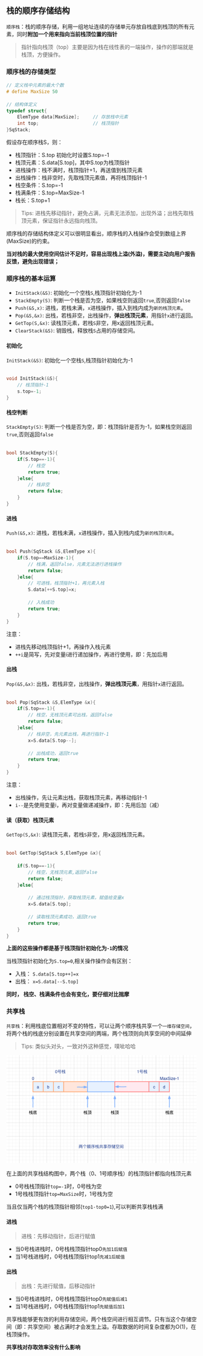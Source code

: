 
## 栈的顺序存储结构


`顺序栈`：栈的顺序存储，利用一组地址连续的存储单元存放自栈底到栈顶的所有元素，同时**附加一个用来指向当前栈顶位置的指针**

> 指针指向栈顶（top）主要是因为栈在线性表的一端操作，操作的那端就是栈顶，方便操作。


### 顺序栈的存储类型

```cpp
// 定义栈中元素的最大个数
# define MaxSize 50

// 结构体定义
typedef struct{
    ElemType data[MaxSize];     // 存放栈中元素
    int top;                    // 栈顶指针
}SqStack;

```

假设存在顺序栈S，则：

- 栈顶指针：S.top 初始化时设置S.top=-1
- 栈顶元素：S.data[S.top]，其中S.top为栈顶指针
- 进栈操作：栈不满时，栈顶指针+1，再送值到栈顶元素
- 出栈操作：栈非空时，先取栈顶元素值，再将栈顶指针-1
- 栈空条件：S.top=-1
- 栈满条件：S.top=MaxSize-1
- 栈长：S.top+1


> Tips: 进栈先移动指针，避免占满，元素无法添加，出现外溢；出栈先取栈顶元素，保证指针永远指向栈顶。



顺序栈的存储结构体定义可以很明显看出，顺序栈的入栈操作会受到数组上界(MaxSize)的约束。

**当对栈的最大使用空间估计不足时，容易出现栈上溢(外溢)，需要主动向用户报告反馈，避免出现错误；**



### 顺序栈的基本运算


- `InitStack(&S)`: 初始化一个空栈`S`,栈顶指针初始化为-1
- `StackEmpty(S)`: 判断一个栈是否为空，如果栈空则返回`true`,否则返回`false`
- `Push(&S,x)`: 进栈，若栈未满，`x`进栈操作，插入到栈内成为`新的栈顶元素`。
- `Pop(&S,&x)`: 出栈，若栈非空，出栈操作，**弹出栈顶元素**，用指针`x`进行返回。
- `GetTop(S,&x)`: 读栈顶元素，若栈`S`非空，用x返回栈顶元素。
- `ClearStack(&S)`: 销毁栈，释放栈`S`占用的存储空间。


#### 初始化


`InitStack(&S)`: 初始化一个空栈`S`,栈顶指针初始化为-1

```cpp

void InitStack(&S){
    // 栈顶指针-1
    s.top=-1;
}

```


#### 栈空判断

`StackEmpty(S)`: 判断一个栈是否为空，即：栈顶指针是否为-1，如果栈空则返回`true`,否则返回`false`

```cpp

bool StackEmpty(S){
    if(S.top==-1){
        // 栈空
        return true;
    }else{
        // 栈非空
        return false;
    }
}

```


#### 进栈


`Push(&S,x)`: 进栈，若栈未满，`x`进栈操作，插入到栈内成为`新的栈顶元素`。

```cpp

bool Push(SqStack &S,ElemType x){
    if(S.top==MaxSize-1){
        // 栈满，返回false，元素无法进行进栈操作
        return false;
    }else{
        // 可进栈，栈顶指针+1，再元素入栈
        S.data[++S.top]=x;
        
        // 入栈成功
        return true;
    }
}

```
注意：

- 进栈先移动栈顶指针+1，再操作入栈元素
- `++i`是简写，先对变量i进行递加操作，再进行使用，即：先加后用

#### 出栈

`Pop(&S,&x)`: 出栈，若栈非空，出栈操作，**弹出栈顶元素**，用指针`x`进行返回。

```C++

bool Pop(SqStack &S,ElemType &x){
    if(S.top==-1){
        // 栈空，无栈顶元素可出栈，返回false
        return false;
    }else{
        // 栈非空，先元素出栈，再进行指针-1
        x=S.data[S.top--];
        
        // 出栈成功，返回true
        return true;
    }
}

```

注意：

- 出栈操作，先让元素出栈，获取栈顶元素，再移动指针-1
- `i--`是先使用变量i，再对变量做递减操作，即：先用后加（减）



#### 读（获取）栈顶元素

`GetTop(S,&x)`: 读栈顶元素，若栈`S`非空，用x返回栈顶元素。

```cpp

bool GetTop(SqStack S,ElemType &x){
    
    if(S.top==-1){
        // 栈空，无栈顶元素,返回false
        return false;
    }else{
    
        // 通过栈顶指针，获取栈顶元素，赋值给变量x
        x=S.data[S.top];
        
        // 读取栈顶元素成功，返回true
        return true;
    }
}

```



**上面的这些操作都是基于栈顶指针初始化为`-1`的情况**

当栈顶指针初始化为`S.top=0`,相关操作操作会有区别：

- 入栈： `S.data[S.top++]=x`
- 出栈： `x=S.data[--S.top]`


**同时， 栈空、栈满条件也会有变化，要仔细对比揣摩**



### 共享栈


`共享栈`：利用栈底位置相对不变的特性，可以让两个顺序栈共享一个`一维存储空间`，将两个栈的栈底分别设置在共享空间的两端，两个栈顶则向共享空间的中间延伸

>Tips: 类似头对头，一致对外这种感觉，噗呲哈哈

![顺序栈共享存储空间](./images/顺序栈共享存储空间.png)


在上面的共享栈结构图中，两个栈（0、1号顺序栈）的栈顶指针都指向栈顶元素

- 0号栈栈顶指针`top=-1`时，0号栈为空
- 1号栈栈顶指针`top=MaxSize`时，1号栈为空

当且仅当两个栈的栈顶指针相邻(`top1-top0=1`),可以判断共享栈栈满


#### 进栈


> 进栈：先移动指针，后进行赋值


- 当0号栈进栈时，0号栈栈顶指针top0`先加1后赋值`
- 当1号栈进栈时，0号栈栈顶指针top1`先减1后赋值`

#### 出栈

> 出栈：先进行赋值，后移动指针


- 当0号栈进栈时，0号栈栈顶指针top0`先赋值后减1`
- 当1号栈进栈时，0号栈栈顶指针top1`先赋值后加1`



共享栈能够更有效的利用存储空间，两个栈空间进行相互调节。只有当这个存储空间（即：共享空间）被占满时才会发生上溢。存取数据的时间复杂度都为O(1)，在栈顶操作。


**共享栈对存取效率没有什么影响**